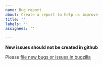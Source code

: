 ```yaml
---
name: Bug report
about: Create a report to help us improve
title: ''
labels: ''
assignees: ''

---
```


**New issues should not be created in github**

Please [file new bugs or issues in bugzilla](https://bugzilla.mozilla.org/enter_bug.cgi?product=Application%20Services)
